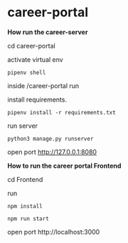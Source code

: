 # career-portal
**How run the career-server**

cd career-portal

activate virtual env

``pipenv shell``

inside /career-portal run

install requirements.

``pipenv install -r requirements.txt``

run server 

``python3 manage.py runserver``

open port http://127.0.0.1:8080

**How to run the career portal Frontend**

cd Frontend

run 

``npm install``

``npm run start``

open port http://localhost:3000